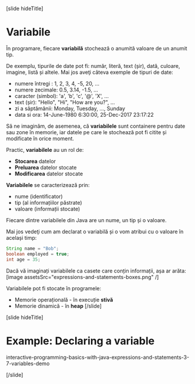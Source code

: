 [slide hideTitle]
# Variabile

În programare, fiecare **variabilă** stochează o anumită valoare de un anumit tip. 

De exemplu, tipurile de date pot fi: număr, literă, text (șir), dată, culoare, imagine, listă și altele. Mai jos aveţi câteva exemple de tipuri de date:
* numere întregi : 1, 2, 3, 4, -5, 20, …
* numere zecimale: 0.5, 3.14, -1.5, …
* caracter (simbol): 'a', 'b', 'c', '@', 'X', …
* text (șir): "Hello", "Hi", "How are you?", …
* zi a săptămânii: Monday, Tuesday, …, Sunday
* data si ora: 14-June-1980 6:30:00, 25-Dec-2017 23:17:22

Să ne imaginăm, de asemenea, că **variabilele** sunt containere pentru date sau zone în memorie, iar datele pe care le stochează pot fi citite și modificate în orice moment.

Practic, **variabilele** au un rol de:
   * **Stocarea** datelor
   * **Preluarea** datelor stocate
   * **Modificarea** datelor stocate
  
**Variabilele** se caracterizează prin:
   * nume (identificator)
   * tip (al informațiilor păstrate)
   * valoare (informații stocate)

Fiecare dintre variabilele din Java are un nume, un tip și o valoare.

Mai jos vedeţi cum am declarat o variabilă și o vom atribui cu o valoare în același timp:
```java
String name = "Bob";
boolean employed = true;
int age = 35;
```
Dacă vă imaginați variabilele ca casete care conțin informații, așa ar arăta:
[image assetsSrc="expressions-and-statements-boxes.png" /]

Variabilele pot fi stocate în programеlе:
   * Memorie operațională - în execuție **stivă**
   * Memorie dinamică - în **heap**
[/slide]

[slide hideTitle]

# Example: Declaring a variable

interactive-programming-basics-with-java-expressions-and-statements-3-7-variables-demo

[/slide]